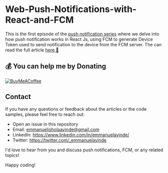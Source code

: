 # Web-Push-Notifications-with-React-and-FCM


This is the first episode of the [push notification series](https://github.com/emmanuelayinde/Push-Notification-with-FCM/tree/main?tab=readme-ov-file) where we delve into how push notification works in React Js, using FCM to generate Device Token used to send notification to the device from the FCM server. The can read the full article [here 🚀](https://dev.to/emmanuelayinde/web-push-notifications-with-react-and-firebase-cloud-messaging-fcm-18kb)

## 💰 You can help me by Donating

[![BuyMeACoffee](https://img.shields.io/badge/Buy%20Me%20a%20Coffee-ffdd00?style=for-the-badge&logo=buy-me-a-coffee&logoColor=black)](https://buymeacoffee.com/emmanuelayinde)


## Contact

If you have any questions or feedback about the articles or the code samples, please feel free to reach out:

- Open an issue in this repository
- Email: emmanuelisholaayinde@gmail.com
- LinkedIn: https://www.linkedin.com/in/emmanuelayinde/
- Twitter: https://twitter.com/_emmanuelayinde

I'd love to hear from you and discuss push notifications, FCM, or any related topics!

Happy coding!
